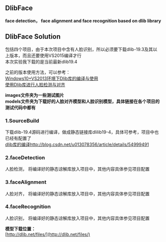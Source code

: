 ## DlibFace
**face detection， face alignment and face recognition based on dlib library**

## DlibFace Solution   
包括四个项目，由于本次项目中含有人脸识别，所以必须要下载dlib-19.3及其以上版本，而且还要使用VS2015编译才行    
本次实验我下载的是当前最新dlib19.4   

之前的版本使用方法，可以参考：  
[Windows10+VS2013环境下Dlib库的编译与使用](http://blog.csdn.net/u013078356/article/details/54999491)  
[使用Dlib库进行人脸检测与对齐](http://blog.csdn.net/u013078356/article/details/54999592) 

**images文件夹为一些测试图片**   
**models文件夹为下载好的人脸对齐模型和人脸识别模型，具体链接在各个项目的测试代码中都有**  

### 1.SourceBuild  
下载dlib-19.4源码进行编译，做成静态链接库dlilib19-4，具体可参考，项目中也已经有配置了  
[dlib库的编译http://blog.csdn.net/u013078356/article/details/54999491](http://blog.csdn.net/u013078356/article/details/54999491)   

### 2.faceDetection  
 人脸检测， 将编译好的静态谅解库放入项目中，其他内容具体参见项目配置  
 
### 3.faceAlignment 
 人脸对齐， 将编译好的静态谅解库放入项目中，其他内容具体参见项目配置  
 
### 4.faceRecognition  
 人脸识别， 将编译好的静态谅解库放入项目中，其他内容具体参见项目配置   
 
 
**模型下载位置：**   
[http://dlib.net/files/](http://dlib.net/files/)

